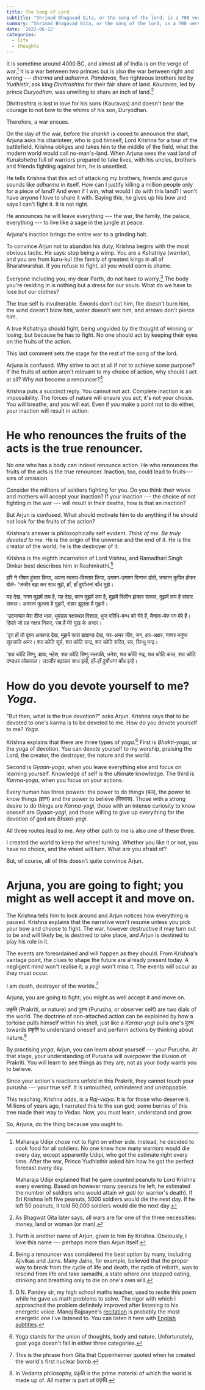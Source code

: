 ```yaml
---
title: The Song of Lord
subtitle: "Shrimad Bhagavad Gita, or the song of the lord, is a 700 verses long conversation between Lord Sri Krishna and Arjun. It discusses key principles of action and embodies more wisdom than I can grasp."
summary: "Shrimad Bhagavad Gita, or the song of the lord, is a 700 verses long conversation between Lord Sri Krishna and Arjun. It discusses key principles of action and embodies more wisdom than I can grasp."
date: '2022-06-12'
categories:
  - life
  - thoughts
---
```


It is sometime around 4000 BC, and almost all of India is on the verge of war.[^1] It is a war between two princes but is also the war between right and wrong --- *dharma* and *adharma*. *Pandavas*, five righteous brothers led by *Yudhistir*, ask king *Dhritrashtra* for their fair share of land. *Kauravas*, led by prince *Duryodhan*, was unwilling to share an inch of land.[^2]

[^1]: Maharaja Udipi chose not to fight on either side. Instead, he decided to cook food for all soldiers. No one knew how many warriors would die every day, except apparently Udipi, who got the estimate right every time. After the war, Prince Yudhisthir asked him how he got the perfect forecast every day.

    Maharaja Udipi explained that he gave counted peanuts to Lord Krishna every evening. Based on however many peanuts he left, he estimated the number of soldiers who would attain *vir gati* (or warrior's death). If Sri Krishna left five peanuts, 5000 soldiers would die the next day. If he left 50 peanuts, it told 50,000 soldiers would die the next day.

[^2]: As Bhagwat Gita later says, all wars are for one of the three necessities: money, land or woman (or man).

Dhritrashtra is lost in love for his sons (Kauravas) and doesn't bear the courage to not bow to the whims of his son, Duryodhan.

Therefore, a war ensues.

On the day of the war, before the *shankh* is cooed to announce the start, Arjuna asks his charioteer, who is god himself, Lord Krishna for a tour of the battlefield. Krishna obliges and takes him to the middle of the field, what the modern world would call no-man's-land. When Arjuna sees the vast land of *Kurukshetra* full of warriors prepared to take lives, with his uncles, brothers and friends fighting against him, he is unsettled.

He tells Krishna that this act of attacking my brothers, friends and gurus sounds like *adharma* in itself. How can I justify killing a million people only for a piece of land? And even if I win, what would I do with this land? I won't have anyone I love to share it with. Saying this, he gives up his bow and says I can't fight it. It is not right.

He announces he will leave everything --- the war, the family, the palace, everything --- to live like a sage in the jungle at peace.

Arjuna's inaction brings the entire war to a grinding halt.

To convince Arjun not to abandon his duty, Krishna begins with the most obvious tactic. He says: stop being a wimp. You are a Kshatriya (warrior), and you are from kuru-kul (the family of greatest kings in all of Bharatwarsha). If you refuse to fight, all you would earn is shame.

Everyone including you, my dear Parth, do not have to worry.[^3] The body you're residing in is nothing but a dress for our souls. What do we have to lose but our clothes?

[^3]: Parth is another name of Arjun, given to him by Krishna. Obviously, I love this name --- perhaps more than Arjun itself.

The true self is invulnerable. Swords don't cut him, fire doesn't burn him, the wind doesn't blow him, water doesn't wet him, and arrows don't pierce him.

A true Kshatriya should fight, being unguided by the thought of winning or losing, but because he has to fight. No one should act by keeping their eyes on the fruits of the action.

This last comment sets the stage for the rest of the song of the lord.

Arjuna is confused. Why strive to act at all if not to achieve some purpose? If the fruits of action aren't relevant to my choice of action, why should I act at all? Why not become a renouncer?[^4]

[^4]: Being a renouncer was considered the best option by many, including Ajivikas and Jains. Many Jains, for example, believed that the proper way to break from the cycle of life and death, the cycle of rebirth, was to rescind from life and take samadhi, a state where one stopped eating, drinking and breathing only to die on one's own will.

Krishna puts a succinct reply. You cannot not act. Complete inaction is an impossibility. The forces of nature will ensure you act; it's not your choice. You will breathe, and you will eat. Even if you make a point not to do either, your inaction will result in action.

# He who renounces the fruits of the acts is the true renouncer.

No one who has a body can indeed renounce action. He who renounces the fruits of the acts is the true renouncer. Inaction, too, could lead to fruits---sins of omission.

Consider the millions of soldiers fighting for you. Do you think their wives and mothers will accept your inaction? If your inaction --- the choice of not fighting in the war --- will result in their deaths, how is that an inaction?

But Arjun is confused. What should motivate him to do anything if he should not look for the fruits of the action?

Krishna's answer is philosophically self evident. *Think of me.* *Be truly devoted to me.* He is the origin of the universe and the end of it. He is the creator of the world; he is the destroyer of it.

Krishna is the eighth incarnation of Lord Vishnu, and Ramadhari Singh Dinkar best describes him in Rashmirathi.[^5]

[^5]: D.N. Pandey sir, my high school maths teacher, used to recite this poem while he gave us math problems to solve. The rigor with which I approached the problem definitely improved after listening to his energetic voice. Manoj Bajpayee's [recitation](https://www.youtube.com/watch?v=HDeHvpeOzyM) is probably the most energetic one I've listened to. You can listen it here with [English subtitles](https://www.youtube.com/watch?v=EqnccQ3aWU0).

हरि ने भीषण हुंकार किया, अपना स्वरूप-विस्तार किया, डगमग-डगमग दिग्गज डोले, भगवान् कुपित होकर बोले- 'जंजीर बढ़ा कर साध मुझे, हाँ, हाँ दुर्योधन! बाँध मुझे।

यह देख, गगन मुझमें लय है, यह देख, पवन मुझमें लय है, मुझमें विलीन झंकार सकल, मुझमें लय है संसार सकल। अमरत्व फूलता है मुझमें, संहार झूलता है मुझमें।

'उदयाचल मेरा दीप्त भाल, भूमंडल वक्षस्थल विशाल, भुज परिधि-बन्ध को घेरे हैं, मैनाक-मेरु पग मेरे हैं। दिपते जो ग्रह नक्षत्र निकर, सब हैं मेरे मुख के अन्दर।

'दृग हों तो दृश्य अकाण्ड देख, मुझमें सारा ब्रह्माण्ड देख, चर-अचर जीव, जग, क्षर-अक्षर, नश्वर मनुष्य सुरजाति अमर। शत कोटि सूर्य, शत कोटि चन्द्र, शत कोटि सरित, सर, सिन्धु मन्द्र।

'शत कोटि विष्णु, ब्रह्मा, महेश, शत कोटि विष्णु जलपति, धनेश, शत कोटि रुद्र, शत कोटि काल, शत कोटि दण्डधर लोकपाल। जञ्जीर बढ़ाकर साध इन्हें, हाँ-हाँ दुर्योधन! बाँध इन्हें।

# How do you devote yourself to me? *Yoga*.

"But then, what is the true devotion?" asks Arjun. Krishna says that to be devoted to one's karma is to be devoted to me. How do you devote yourself to me? *Yoga*.

Krishna explains that there are three types of *yoga*.[^6] First is *Bhakti-yoga*, or the yoga of devotion. You can devote yourself to my worship, praising the Lord, the creator, the destroyer, the nature and the world.

[^6]: Yoga stands for the union of thoughts, body and nature. Unfortunately, goat yoga doesn't fall in either three categories.

Second is *Gyaan-yoga*, when you leave everything else and focus on learning yourself. Knowledge of self is the ultimate knowledge. The third is *Karma-yoga*, when you focus on your actions.

Every human has three powers: the power to do things (बल), the power to know things (ज्ञान) and the power to believe (विश्वास). Those with a strong desire to do things are *Karma-yogi*, those with an intense curiosity to know oneself are *Gyaan-yogi*, and those willing to give up everything for the devotion of god are *Bhakti-yogi*.

All three routes lead to me. Any other path to me is also one of these three.

I created the world to keep the wheel turning. Whether you like it or not, you have no choice, and the wheel will turn. What are you afraid of?

But, of course, all of this doesn't quite convince Arjun.

# Arjuna, you are going to fight; you might as well accept it and move on.

The Krishna tells him to look around and Arjun notices how everything is paused. Krishna explains that the narrative won't resume unless you pick your bow and choose to fight. The war, however destructive it may turn out to be and will likely be, is destined to take place, and Arjun is destined to play his role in it.

The events are foreordained and will happen as they should. From Krishna's vantage point, the clues to shape the future are already present today. A negligent mind won't realise it; a *yogi* won't miss it. The events will occur as they must occur.

I am death, destroyer of the worlds.[^7]

[^7]: This is the phrase from Gita that Oppenheimer quoted when he created the world's first nuclear bomb.

Arjuna, you are going to fight; you might as well accept it and move on.

प्रकृति (Prakriti, or nature) and पुरुष (Purusha, or observer self) are two dials of the world. The doctrine of non-attached action can be explained by how a tortoise pulls himself within his shell, just like a *Karma-yogi* pulls one's पुरुष towards प्रकृति to understand oneself and perform actions by thinking about nature.[^8]

[^8]: In Vedanta philosophy, प्रकृति is the prime material of which the world is made up of. All matter is part of प्रकृति.

By practising *yoga*, Arjun, you can learn about yourself --- your Purusha. At that stage, your understanding of Purusha will overpower the illusion of Prakriti. You will learn to see things as they are, not as your body wants you to believe.

Since your action's reactions unfold in this Prakriti, they cannot touch your purusha --- your true self. It is untouched, unhindered and unstoppable.

This teaching, Krishna adds, is a *Raj-vidya*. It is for those who deserve it. Millions of years ago, I narrated this to the sun god; some berries of this tree made their way to Vedas. Now, you must learn, understand and grow.

So, Arjuna, do the thing because you ought to.
